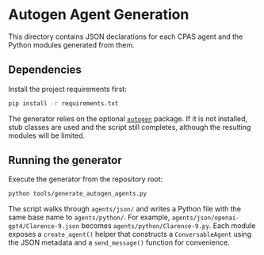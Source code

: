 # Autogen Agent Generation

This directory contains JSON declarations for each CPAS agent and the Python modules generated from them.

## Dependencies

Install the project requirements first:

```bash
pip install -r requirements.txt
```

The generator relies on the optional [`autogen`](https://github.com/microsoft/autogen) package. If it is not installed, stub classes are used and the script still completes, although the resulting modules will be limited.

## Running the generator

Execute the generator from the repository root:

```bash
python tools/generate_autogen_agents.py
```

The script walks through `agents/json/` and writes a Python file with the same base name to `agents/python/`. For example, `agents/json/openai-gpt4/Clarence-9.json` becomes `agents/python/Clarence-9.py`.
Each module exposes a `create_agent()` helper that constructs a `ConversableAgent` using the JSON metadata and a `send_message()` function for convenience.


